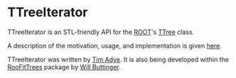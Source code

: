 # TTreeIterator

TTreeIterator is an STL-friendly API for the [ROOT](https://github.com/root-project/root)'s [TTree](https://root.cern.ch/doc/master/classTTree.html) class.

A description of the motivation, usage, and implementation is given [here](../../raw/main/TTreeIterator.pdf).

TTreeIterator was written by [Tim Adye](https://github.com/timadye). It is also being developed within the [RooFitTrees](https://gitlab.cern.ch/will/roofittrees/-/tree/tim) package by [Will Buttinger](https://gitlab.cern.ch/will).
